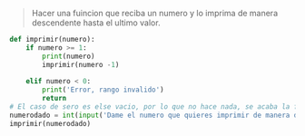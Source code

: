 >Hacer una fuincion que reciba un numero y lo imprima de manera descendente hasta el ultimo valor.

```python
def imprimir(numero):
	if numero >= 1:
		print(numero)
		imprimir(numero -1)
		
	elif numero < 0:
		print('Error, rango invalido')
		return
# El caso de sero es else vacio, por lo que no hace nada, se acaba la func
numerodado = int(input('Dame el numero que quieres imprimir de manera descendente: '))
imprimir(numerodado)
```